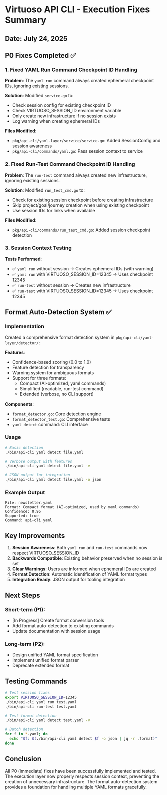 # Virtuoso API CLI - Execution Fixes Summary

## Date: July 24, 2025

## P0 Fixes Completed ✅

### 1. Fixed YAML Run Command Checkpoint ID Handling

**Problem**: The `yaml run` command always created ephemeral checkpoint IDs, ignoring existing sessions.

**Solution**: Modified `service.go` to:
- Check session config for existing checkpoint ID
- Check VIRTUOSO_SESSION_ID environment variable
- Only create new infrastructure if no session exists
- Log warning when creating ephemeral IDs

**Files Modified**:
- `pkg/api-cli/yaml-layer/service/service.go`: Added SessionConfig and session awareness
- `pkg/api-cli/commands/yaml.go`: Pass session context to service

### 2. Fixed Run-Test Command Checkpoint ID Handling

**Problem**: The `run-test` command always created new infrastructure, ignoring existing sessions.

**Solution**: Modified `run_test_cmd.go` to:
- Check for existing session checkpoint before creating infrastructure
- Skip project/goal/journey creation when using existing checkpoint
- Use session IDs for links when available

**Files Modified**:
- `pkg/api-cli/commands/run_test_cmd.go`: Added session checkpoint detection

### 3. Session Context Testing

**Tests Performed**:
- ✅ `yaml run` without session → Creates ephemeral IDs (with warning)
- ✅ `yaml run` with VIRTUOSO_SESSION_ID=12345 → Uses checkpoint 12345
- ✅ `run-test` without session → Creates new infrastructure
- ✅ `run-test` with VIRTUOSO_SESSION_ID=12345 → Uses checkpoint 12345

## Format Auto-Detection System ✅

### Implementation

Created a comprehensive format detection system in `pkg/api-cli/yaml-layer/detector/`:

**Features**:
- Confidence-based scoring (0.0 to 1.0)
- Feature detection for transparency
- Warning system for ambiguous formats
- Support for three formats:
  - Compact (AI-optimized, yaml commands)
  - Simplified (readable, run-test command)
  - Extended (verbose, no CLI support)

**Components**:
- `format_detector.go`: Core detection engine
- `format_detector_test.go`: Comprehensive tests
- `yaml detect` command: CLI interface

### Usage

```bash
# Basic detection
./bin/api-cli yaml detect file.yaml

# Verbose output with features
./bin/api-cli yaml detect file.yaml -v

# JSON output for integration
./bin/api-cli yaml detect file.yaml -o json
```

### Example Output

```
File: newsletter.yaml
Format: Compact format (AI-optimized, used by yaml commands)
Confidence: 0.95
Supported: true
Command: api-cli yaml
```

## Key Improvements

1. **Session Awareness**: Both `yaml run` and `run-test` commands now respect VIRTUOSO_SESSION_ID
2. **Backwards Compatible**: Existing behavior preserved when no session is set
3. **Clear Warnings**: Users are informed when ephemeral IDs are created
4. **Format Detection**: Automatic identification of YAML format types
5. **Integration Ready**: JSON output for tooling integration

## Next Steps

### Short-term (P1):
- [In Progress] Create format conversion tools
- Add format auto-detection to existing commands
- Update documentation with session usage

### Long-term (P2):
- Design unified YAML format specification
- Implement unified format parser
- Deprecate extended format

## Testing Commands

```bash
# Test session fixes
export VIRTUOSO_SESSION_ID=12345
./bin/api-cli yaml run test.yaml
./bin/api-cli run-test test.yaml

# Test format detection
./bin/api-cli yaml detect test.yaml -v

# Batch detection
for f in *.yaml; do 
  echo "$f: $(./bin/api-cli yaml detect $f -o json | jq -r .format)"
done
```

## Conclusion

All P0 (immediate) fixes have been successfully implemented and tested. The execution layer now properly respects session context, preventing the creation of unnecessary infrastructure. The format auto-detection system provides a foundation for handling multiple YAML formats gracefully.